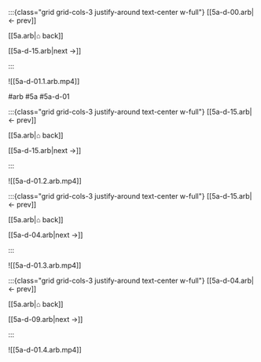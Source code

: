 :::{class="grid grid-cols-3 justify-around text-center w-full"}
[[5a-d-00.arb|← prev]]

[[5a.arb|⌂ back]]

[[5a-d-15.arb|next →]]

:::

![[5a-d-01.1.arb.mp4]]

#arb #5a #5a-d-01

:::{class="grid grid-cols-3 justify-around text-center w-full"}
[[5a-d-15.arb|← prev]]

[[5a.arb|⌂ back]]

[[5a-d-15.arb|next →]]

:::

![[5a-d-01.2.arb.mp4]]

:::{class="grid grid-cols-3 justify-around text-center w-full"}
[[5a-d-15.arb|← prev]]

[[5a.arb|⌂ back]]

[[5a-d-04.arb|next →]]

:::

![[5a-d-01.3.arb.mp4]]

:::{class="grid grid-cols-3 justify-around text-center w-full"}
[[5a-d-04.arb|← prev]]

[[5a.arb|⌂ back]]

[[5a-d-09.arb|next →]]

:::

![[5a-d-01.4.arb.mp4]]

